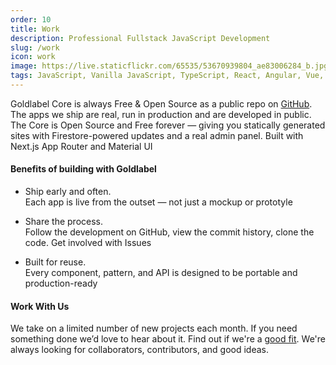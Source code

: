 ```yaml
---
order: 10
title: Work
description: Professional Fullstack JavaScript Development
slug: /work
icon: work
image: https://live.staticflickr.com/65535/53670939804_ae83006284_b.jpg
tags: JavaScript, Vanilla JavaScript, TypeScript, React, Angular, Vue, etc, Material UI, Flash, Server Side JavaScript, Node, Gatsby, NextJS, Headless CMS
---
```


Goldlabel Core is always Free & Open Source as a public repo on [GitHub](https://github.com/javascript-pro/core). The apps we ship are real, run in production and are developed in public. The Core is Open Source and Free forever — giving you statically generated sites with Firestore-powered updates and a real admin panel. Built with Next.js App Router and Material UI

#### Benefits of building with Goldlabel

- Ship early and often.  
  Each app is live from the outset — not just a mockup or prototyle

- Share the process.  
  Follow the development on GitHub, view the commit history, clone the code. Get involved with Issues

- Built for reuse.  
  Every component, pattern, and API is designed to be portable and production-ready

#### Work With Us

We take on a limited number of new projects each month. If you need something done we’d love to hear about it. Find out if we're a [good fit](/cv). We're always looking for collaborators, contributors, and good ideas.
